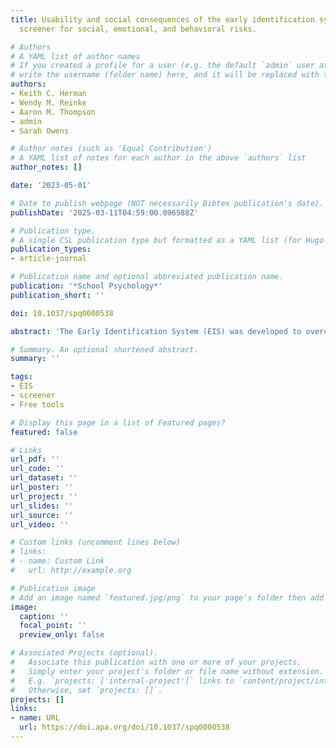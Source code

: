 ```yaml
---
title: Usability and social consequences of the early identification system as a universal
  screener for social, emotional, and behavioral risks.

# Authors
# A YAML list of author names
# If you created a profile for a user (e.g. the default `admin` user at `content/authors/admin/`), 
# write the username (folder name) here, and it will be replaced with their full name and linked to their profile.
authors:
- Keith C. Herman
- Wendy M. Reinke
- Aaron M. Thompson
- admin
- Sarah Owens

# Author notes (such as 'Equal Contribution')
# A YAML list of notes for each author in the above `authors` list
author_notes: []

date: '2023-05-01'

# Date to publish webpage (NOT necessarily Bibtex publication's date).
publishDate: '2025-03-11T04:59:00.096588Z'

# Publication type.
# A single CSL publication type but formatted as a YAML list (for Hugo requirements).
publication_types:
- article-journal

# Publication name and optional abbreviated publication name.
publication: '*School Psychology*'
publication_short: ''

doi: 10.1037/spq0000538

abstract: 'The Early Identification System (EIS) was developed to overcome many of the usability challenges of school-based behavior screeners. Several prior studies have documented the technical adequacy of the EIS. The present study expanded this work by examining the use, relevance, values implications, and social consequence of EIS implementation in a sample of 54 K–12 schools and 23,104 students in the Midwestern United States. We found that nearly all schools, teachers, and students completed the EIS as planned. Schools used the data to provide universal, selective, and indicated services to a high percentage of students identified with risks as well as to plan professional development for educators based on the screening data. Seventy-nine percent of schools implemented the EIS system with high fidelity, and fidelity was unrelated to student demographic composition within schools. These findings suggest that the EIS may overcome many of the usability barriers that plague common behavior screeners. Limitations and implications for advancing the science of social consequence evaluation are discussed.'

# Summary. An optional shortened abstract.
summary: ''

tags: 
- EIS
- screener
- Free tools

# Display this page in a list of Featured pages?
featured: false

# Links
url_pdf: ''
url_code: ''
url_dataset: ''
url_poster: ''
url_project: ''
url_slides: ''
url_source: ''
url_video: ''

# Custom links (uncomment lines below)
# links:
# - name: Custom Link
#   url: http://example.org

# Publication image
# Add an image named `featured.jpg/png` to your page's folder then add a caption below.
image:
  caption: ''
  focal_point: ''
  preview_only: false

# Associated Projects (optional).
#   Associate this publication with one or more of your projects.
#   Simply enter your project's folder or file name without extension.
#   E.g. `projects: ['internal-project']` links to `content/project/internal-project/index.md`.
#   Otherwise, set `projects: []`.
projects: []
links:
- name: URL
  url: https://doi.apa.org/doi/10.1037/spq0000538
---
```


